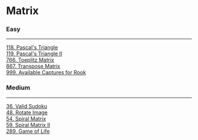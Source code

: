 # Matrix

### Easy
---
[118. Pascal's Triangle](solutions/0118-Pascal's%20Triangle.md)</br>
[119. Pascal's Triangle II](solutions/0119-Pascal's%20Triangle%20II.md)</br>
[766. Toeplitz Matrix](solutions/0766-Toeplitz%20Matrix.md)</br>
[867. Transpose Matrix](solutions/0867-Transpose%20Matrix.md)</br>
[999. Available Captures for Rook](solutions/0999-Available%20Captures%20for%20Rook.md)</br>

### Medium
---
[36. Valid Sudoku](solutions/0036-Valid%20Sudoku.md)</br>
[48. Rotate Image](solutions/0048-Rotate%20Image.md)</br>
[54. Spiral Matrix](solutions/0054-Spiral%20Matrix.md)</br>
[59. Spiral Matrix II](solutions/0059-Spiral%20Matrix%20II.md)</br>
[289. Game of Life](solutions/0289-Game%20of%20Life.md)</br>